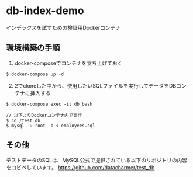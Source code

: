 # db-index-demo
インデックスを試すための検証用Dockerコンテナ

## 環境構築の手順
1. docker-composeでコンテナを立ち上げておく

```
$ docker-compose up -d
```

2. 2でcloneした中から、使用したいSQLファイルを実行してデータをDBコンテナに挿入する

```
$ docker-compose exec -it db bash

// 以下よりDockerコンテナ内で実行
$ cd /test_db
$ mysql -u root -p < employees.sql
```

## その他
テストデータのSQLは、MySQL公式で提供されている以下のリポジトリの内容をコピペしています。
https://github.com/datacharmer/test_db